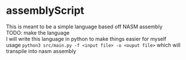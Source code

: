 # assemblyScript
This is meant to be a simple language based off NASM assembly  
TODO: make the language  
I will write this language in python to make things easier for myself  
usage `python3 src/main.py -f <input file> -o <ouput file>` which will transpile into nasm assembly
